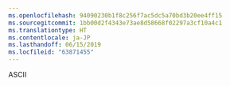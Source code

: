 ```yaml
---
ms.openlocfilehash: 94090230b1f8c256f7ac5dc5a70bd3b20ee4ff15
ms.sourcegitcommit: 1bb00d2f4343e73ae8d58668f02297a3cf10a4c1
ms.translationtype: HT
ms.contentlocale: ja-JP
ms.lasthandoff: 06/15/2019
ms.locfileid: "63871455"
---
```

ASCII
